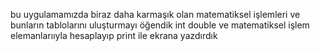 bu uygulamamızda biraz daha karmaşık olan matematiksel işlemleri ve bunların tablolarını uluşturmayı öğendik int double ve matematiksel işlem elemanlarııyla hesaplayıp print ile ekrana yazdırdık
